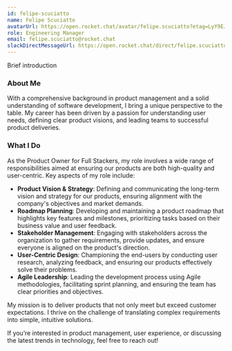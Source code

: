 ```yaml
---
id: felipe-scuciatto
name: Felipe Scuciatto
avatarUrl: https://open.rocket.chat/avatar/felipe.scuciatto?etag=LyY9EJRbsvwy4uS3Q
role: Engineering Manager
email: felipe.scuciatto@rocket.chat
slackDirectMessageUrl: https://open.rocket.chat/direct/felipe.scuciatto
---
```


Brief introduction

### About Me

With a comprehensive background in product management and a solid understanding of software development, I bring a unique perspective to the table. My career has been driven by a passion for understanding user needs, defining clear product visions, and leading teams to successful product deliveries.

### What I Do

As the Product Owner for Full Stackers, my role involves a wide range of responsibilities aimed at ensuring our products are both high-quality and user-centric. Key aspects of my role include:

- **Product Vision & Strategy**: Defining and communicating the long-term vision and strategy for our products, ensuring alignment with the company's objectives and market demands.
- **Roadmap Planning**: Developing and maintaining a product roadmap that highlights key features and milestones, prioritizing tasks based on their business value and user feedback.
- **Stakeholder Management**: Engaging with stakeholders across the organization to gather requirements, provide updates, and ensure everyone is aligned on the product's direction.
- **User-Centric Design**: Championing the end-users by conducting user research, analyzing feedback, and ensuring our products effectively solve their problems.
- **Agile Leadership**: Leading the development process using Agile methodologies, facilitating sprint planning, and ensuring the team has clear priorities and objectives.

My mission is to deliver products that not only meet but exceed customer expectations. I thrive on the challenge of translating complex requirements into simple, intuitive solutions.

If you’re interested in product management, user experience, or discussing the latest trends in technology, feel free to reach out!

